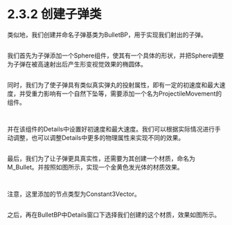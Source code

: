 # 2.3.2 创建子弹类

类似地，我们创建并命名子弹基类为BulletBP，用于实现我们射出的子弹。

<figure><img src="../../.gitbook/assets/image (97).png" alt=""><figcaption></figcaption></figure>

我们首先为子弹添加一个Sphere组件，使其有一个具体的形状，并把Sphere调整为子弹在被高速射出后产生形变视觉效果的椭圆体。

<figure><img src="../../.gitbook/assets/image.png" alt=""><figcaption></figcaption></figure>

同时，我们为了使子弹具有类似真实弹丸的投射属性，即有一定的初速度和最大速度，并受重力影响有一个自然下坠等，需要添加一个名为ProjectileMovement的组件。

<figure><img src="../../.gitbook/assets/image (45).png" alt=""><figcaption></figcaption></figure>

<figure><img src="../../.gitbook/assets/image (85).png" alt=""><figcaption></figcaption></figure>

并在该组件的Details中设置好初速度和最大速度。我们可以根据实际情况进行手动调整，也可以调整Details中更多的物理属性来实现不同的效果。

<figure><img src="../../.gitbook/assets/image (1).png" alt=""><figcaption></figcaption></figure>

最后，我们为了让子弹更具真实性，还需要为其创建一个材质，命名为M\_Bullet。并按照如图所示，实现一个金黄色发光体的材质效果。

<figure><img src="../../.gitbook/assets/image (49).png" alt=""><figcaption></figcaption></figure>

<figure><img src="../../.gitbook/assets/image (13).png" alt=""><figcaption></figcaption></figure>

注意，这里添加的节点类型为Constant3Vector。

<figure><img src="../../.gitbook/assets/image (43).png" alt=""><figcaption></figcaption></figure>

之后，再在BulletBP中Details窗口下选择我们创建的这个材质，效果如图所示。

<figure><img src="../../.gitbook/assets/image (10).png" alt=""><figcaption></figcaption></figure>

<figure><img src="../../.gitbook/assets/image (21).png" alt=""><figcaption></figcaption></figure>
